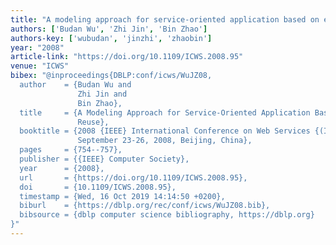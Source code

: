 ```yaml
---
title: "A modeling approach for service-oriented application based on extensive reuse"
authors: ['Budan Wu', 'Zhi Jin', 'Bin Zhao']
authors-key: ['wubudan', 'jinzhi', 'zhaobin']
year: "2008"
article-link: "https://doi.org/10.1109/ICWS.2008.95"
venue: "ICWS"
bibex: "@inproceedings{DBLP:conf/icws/WuJZ08,
  author    = {Budan Wu and
               Zhi Jin and
               Bin Zhao},
  title     = {A Modeling Approach for Service-Oriented Application Based on Extensive
               Reuse},
  booktitle = {2008 {IEEE} International Conference on Web Services {(ICWS} 2008),
               September 23-26, 2008, Beijing, China},
  pages     = {754--757},
  publisher = {{IEEE} Computer Society},
  year      = {2008},
  url       = {https://doi.org/10.1109/ICWS.2008.95},
  doi       = {10.1109/ICWS.2008.95},
  timestamp = {Wed, 16 Oct 2019 14:14:50 +0200},
  biburl    = {https://dblp.org/rec/conf/icws/WuJZ08.bib},
  bibsource = {dblp computer science bibliography, https://dblp.org}
}"
---
```

